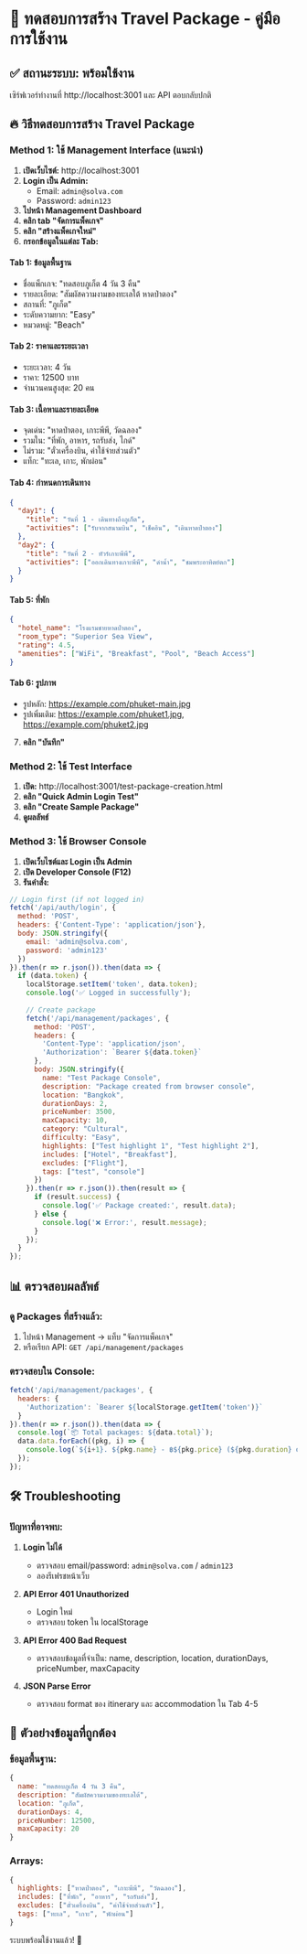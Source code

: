 # 🎯 ทดสอบการสร้าง Travel Package - คู่มือการใช้งาน

## ✅ สถานะระบบ: พร้อมใช้งาน

เซิร์ฟเวอร์ทำงานที่ http://localhost:3001 และ API ตอบกลับปกติ

## 🔥 วิธีทดสอบการสร้าง Travel Package

### **Method 1: ใช้ Management Interface (แนะนำ)**

1. **เปิดเว็บไซต์:** http://localhost:3001
2. **Login เป็น Admin:**
   - Email: `admin@solva.com`
   - Password: `admin123`
3. **ไปหน้า Management Dashboard**
4. **คลิก tab "จัดการแพ็คเกจ"**
5. **คลิก "สร้างแพ็คเกจใหม่"**
6. **กรอกข้อมูลในแต่ละ Tab:**

#### **Tab 1: ข้อมูลพื้นฐาน**
- ชื่อแพ็กเกจ: "ทดสอบภูเก็ต 4 วัน 3 คืน"
- รายละเอียด: "สัมผัสความงามของทะเลใต้ หาดป่าตอง"
- สถานที่: "ภูเก็ต"
- ระดับความยาก: "Easy"
- หมวดหมู่: "Beach"

#### **Tab 2: ราคาและระยะเวลา**
- ระยะเวลา: 4 วัน
- ราคา: 12500 บาท
- จำนวนคนสูงสุด: 20 คน

#### **Tab 3: เนื้อหาและรายละเอียด**
- จุดเด่น: "หาดป่าตอง, เกาะพีพี, วัดฉลอง"
- รวมใน: "ที่พัก, อาหาร, รถรับส่ง, ไกด์"
- ไม่รวม: "ตั๋วเครื่องบิน, ค่าใช้จ่ายส่วนตัว"
- แท็ก: "ทะเล, เกาะ, พักผ่อน"

#### **Tab 4: กำหนดการเดินทาง**
```json
{
  "day1": {
    "title": "วันที่ 1 - เดินทางถึงภูเก็ต",
    "activities": ["รับจากสนามบิน", "เช็คอิน", "เดินหาดป่าตอง"]
  },
  "day2": {
    "title": "วันที่ 2 - ทัวร์เกาะพีพี",
    "activities": ["ออกเดินทางเกาะพีพี", "ดำน้ำ", "ชมพระอาทิตย์ตก"]
  }
}
```

#### **Tab 5: ที่พัก**
```json
{
  "hotel_name": "โรงแรมชายหาดป่าตอง",
  "room_type": "Superior Sea View",
  "rating": 4.5,
  "amenities": ["WiFi", "Breakfast", "Pool", "Beach Access"]
}
```

#### **Tab 6: รูปภาพ**
- รูปหลัก: https://example.com/phuket-main.jpg
- รูปเพิ่มเติม: https://example.com/phuket1.jpg, https://example.com/phuket2.jpg

7. **คลิก "บันทึก"**

### **Method 2: ใช้ Test Interface**

1. **เปิด:** http://localhost:3001/test-package-creation.html
2. **คลิก "Quick Admin Login Test"**
3. **คลิก "Create Sample Package"**
4. **ดูผลลัพธ์**

### **Method 3: ใช้ Browser Console**

1. **เปิดเว็บไซต์และ Login เป็น Admin**
2. **เปิด Developer Console (F12)**
3. **รันคำสั่ง:**

```javascript
// Login first (if not logged in)
fetch('/api/auth/login', {
  method: 'POST',
  headers: {'Content-Type': 'application/json'},
  body: JSON.stringify({
    email: 'admin@solva.com',
    password: 'admin123'
  })
}).then(r => r.json()).then(data => {
  if (data.token) {
    localStorage.setItem('token', data.token);
    console.log('✅ Logged in successfully');
    
    // Create package
    fetch('/api/management/packages', {
      method: 'POST',
      headers: {
        'Content-Type': 'application/json',
        'Authorization': `Bearer ${data.token}`
      },
      body: JSON.stringify({
        name: "Test Package Console",
        description: "Package created from browser console",
        location: "Bangkok",
        durationDays: 2,
        priceNumber: 3500,
        maxCapacity: 10,
        category: "Cultural",
        difficulty: "Easy",
        highlights: ["Test highlight 1", "Test highlight 2"],
        includes: ["Hotel", "Breakfast"],
        excludes: ["Flight"],
        tags: ["test", "console"]
      })
    }).then(r => r.json()).then(result => {
      if (result.success) {
        console.log('✅ Package created:', result.data);
      } else {
        console.log('❌ Error:', result.message);
      }
    });
  }
});
```

## 📊 ตรวจสอบผลลัพธ์

### **ดู Packages ที่สร้างแล้ว:**
1. ไปหน้า Management → แท็บ "จัดการแพ็คเกจ"
2. หรือเรียก API: `GET /api/management/packages`

### **ตรวจสอบใน Console:**
```javascript
fetch('/api/management/packages', {
  headers: {
    'Authorization': `Bearer ${localStorage.getItem('token')}`
  }
}).then(r => r.json()).then(data => {
  console.log(`📦 Total packages: ${data.total}`);
  data.data.forEach((pkg, i) => {
    console.log(`${i+1}. ${pkg.name} - ฿${pkg.price} (${pkg.duration} days)`);
  });
});
```

## 🛠️ Troubleshooting

### **ปัญหาที่อาจพบ:**

1. **Login ไม่ได้**
   - ตรวจสอบ email/password: `admin@solva.com` / `admin123`
   - ลองรีเฟรชหน้าเว็บ

2. **API Error 401 Unauthorized**
   - Login ใหม่
   - ตรวจสอบ token ใน localStorage

3. **API Error 400 Bad Request**
   - ตรวจสอบข้อมูลที่จำเป็น: name, description, location, durationDays, priceNumber, maxCapacity

4. **JSON Parse Error**
   - ตรวจสอบ format ของ itinerary และ accommodation ใน Tab 4-5

## 🎉 ตัวอย่างข้อมูลที่ถูกต้อง

### **ข้อมูลพื้นฐาน:**
```javascript
{
  name: "ทดสอบภูเก็ต 4 วัน 3 คืน",
  description: "สัมผัสความงามของทะเลใต้",
  location: "ภูเก็ต",
  durationDays: 4,
  priceNumber: 12500,
  maxCapacity: 20
}
```

### **Arrays:**
```javascript
{
  highlights: ["หาดป่าตอง", "เกาะพีพี", "วัดฉลอง"],
  includes: ["ที่พัก", "อาหาร", "รถรับส่ง"],
  excludes: ["ตั๋วเครื่องบิน", "ค่าใช้จ่ายส่วนตัว"],
  tags: ["ทะเล", "เกาะ", "พักผ่อน"]
}
```

ระบบพร้อมใช้งานแล้ว! 🚀
